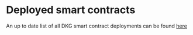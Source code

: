 # Deployed smart contracts

An up to date list of all DKG smart contract deployments can be found [here](https://github.com/OriginTrail/dkg-evm-module/tree/main/deployments)



